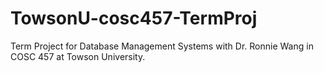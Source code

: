 # TowsonU-cosc457-TermProj
Term Project for Database Management Systems with Dr. Ronnie Wang in COSC 457 at Towson University.
